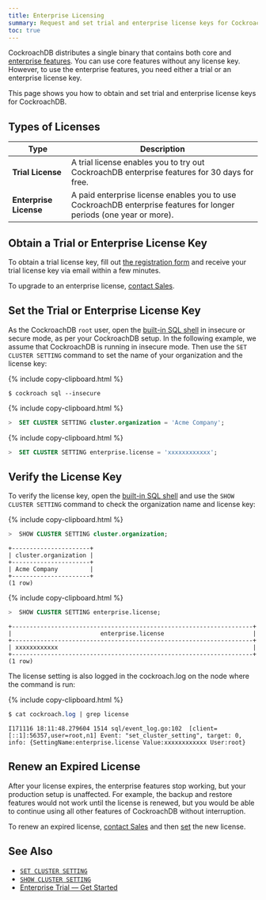 ```yaml
---
title: Enterprise Licensing
summary: Request and set trial and enterprise license keys for CockroachDB
toc: true
---
```


CockroachDB distributes a single binary that contains both core and [enterprise features](https://www.cockroachlabs.com/pricing/). You can use core features without any license key. However, to use the enterprise features, you need either a trial or an enterprise license key.

This page shows you how to obtain and set trial and enterprise license keys for CockroachDB.


## Types of Licenses

Type | Description
-------------|------------
**Trial License** | A trial license enables you to try out CockroachDB enterprise features for 30 days for free. 
**Enterprise License** | A paid enterprise license enables you to use CockroachDB enterprise features for longer periods (one year or more).

## Obtain a Trial or Enterprise License Key

To obtain a trial license key, fill out [the registration form](https://www.cockroachlabs.com/pricing/start-trial/) and receive your trial license key via email within a few minutes. 

To upgrade to an enterprise license, <a href="mailto:sales@cockroachlabs.com">contact Sales</a>.

## Set the Trial or Enterprise License Key

As the CockroachDB `root` user, open the [built-in SQL shell](use-the-built-in-sql-client.html) in insecure or secure mode, as per your CockroachDB setup. In the following example, we assume that CockroachDB is running in insecure mode. Then use the `SET CLUSTER SETTING` command to set the name of your organization and the license key:

{%  include copy-clipboard.html %}
~~~ shell
$ cockroach sql --insecure
~~~

{%  include copy-clipboard.html %}
~~~ sql
>  SET CLUSTER SETTING cluster.organization = 'Acme Company'; 
~~~

{%  include copy-clipboard.html %}
~~~ sql
>  SET CLUSTER SETTING enterprise.license = 'xxxxxxxxxxxx';
~~~

## Verify the License Key

To verify the license key, open the [built-in SQL shell](use-the-built-in-sql-client.html) and use the `SHOW CLUSTER SETTING` command to check the organization name and license key:

{%  include copy-clipboard.html %}
~~~ sql
>  SHOW CLUSTER SETTING cluster.organization;
~~~
~~~
+----------------------+
| cluster.organization |
+----------------------+
| Acme Company         |
+----------------------+
(1 row)
~~~

{%  include copy-clipboard.html %}
~~~ sql
>  SHOW CLUSTER SETTING enterprise.license;
~~~
~~~
+--------------------------------------------------------------------+
|                         enterprise.license                         |
+--------------------------------------------------------------------+
| xxxxxxxxxxxx                                                       |
+--------------------------------------------------------------------+
(1 row)
~~~

The license setting is also logged in the cockroach.log on the node where the command is run:

{%  include copy-clipboard.html %}
~~~ sql
$ cat cockroach.log | grep license
~~~
~~~
I171116 18:11:48.279604 1514 sql/event_log.go:102  [client=[::1]:56357,user=root,n1] Event: "set_cluster_setting", target: 0, info: {SettingName:enterprise.license Value:xxxxxxxxxxxx User:root}
~~~

## Renew an Expired License

After your license expires, the enterprise features stop working, but your production setup is unaffected. For example, the backup and restore features would not work until the license is renewed, but you would be able to continue using all other features of CockroachDB without interruption.

To renew an expired license, <a href="mailto:sales@cockroachlabs.com">contact Sales</a> and then [set](enterprise-licensing.html#set-the-trial-or-enterprise-license-key) the new license. 

## See Also

- [`SET CLUSTER SETTING`](set-cluster-setting.html)
- [`SHOW CLUSTER SETTING`](show-cluster-setting.html)
- [Enterprise Trial –– Get Started](get-started-with-enterprise-trial.html)
